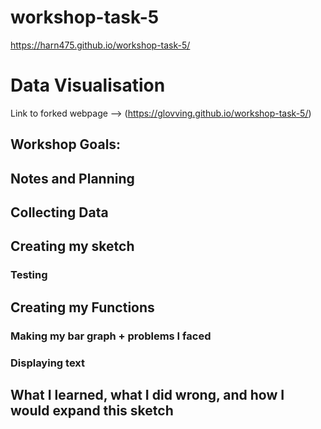 # workshop-task-5
https://harn475.github.io/workshop-task-5/
# Data Visualisation
Link to forked webpage --> (https://glovving.github.io/workshop-task-5/)
## Workshop Goals:


## Notes and Planning

## Collecting Data

## Creating my sketch


### Testing

## Creating my Functions



### Making my bar graph + problems I faced




### Displaying text

## What I learned, what I did wrong, and how I would expand this sketch








